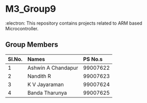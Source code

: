# M3_Group9

:electron: This repository contains projects related to ARM based Microcontroller.

## Group Members

|Sl.No.|Names|PS No.s|
|:---|:---|:---|
|1| Ashwin A Chandapur |99007622|
|2| Nandith R |99007623|
|3| K V Jayaraman |99007624|
|4| Banda Tharunya |99007625|
